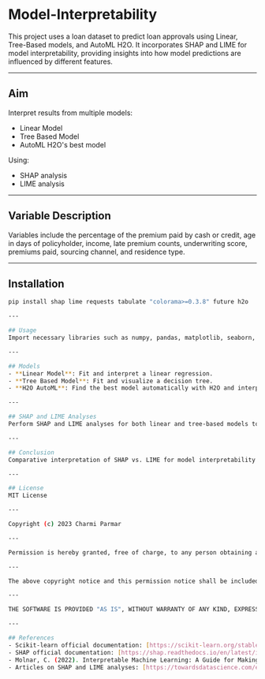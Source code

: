 # Model-Interpretability
This project uses a loan dataset to predict loan approvals using Linear, Tree-Based models, and AutoML H2O. It incorporates SHAP and LIME for model interpretability, providing insights into how model predictions are influenced by different features.

---

## Aim
Interpret results from multiple models:
- Linear Model
- Tree Based Model
- AutoML H2O's best model

Using:
- SHAP analysis
- LIME analysis

---

## Variable Description
Variables include the percentage of the premium paid by cash or credit, age in days of policyholder, income, late premium counts, underwriting score, premiums paid, sourcing channel, and residence type.

---

## Installation
```bash
pip install shap lime requests tabulate "colorama>=0.3.8" future h2o

---

## Usage
Import necessary libraries such as numpy, pandas, matplotlib, seaborn, sklearn, h2o, shap, and lime. Set up and run models including linear regression, tree-based models, and H2O AutoML. Conduct model interpretability analyses using SHAP and LIME.

---

## Models
- **Linear Model**: Fit and interpret a linear regression.
- **Tree Based Model**: Fit and visualize a decision tree.
- **H2O AutoML**: Find the best model automatically with H2O and interpret it.

---

## SHAP and LIME Analyses
Perform SHAP and LIME analyses for both linear and tree-based models to understand the impact of each feature. These analyses help explain model predictions in terms of the contributions of individual features.

---

## Conclusion
Comparative interpretation of SHAP vs. LIME for model interpretability highlights their approaches and effectiveness in feature importance evaluation. SHAP provides a global perspective while LIME offers local explanations, making both essential depending on the interpretability needs.

---

## License
MIT License

---

Copyright (c) 2023 Charmi Parmar

---

Permission is hereby granted, free of charge, to any person obtaining a copy of this software and associated documentation files (the "Software"), to deal in the Software without restriction, including without limitation the rights to use, copy, modify, merge, publish, distribute, sublicense, and/or sell copies of the Software, and to permit persons to whom the Software is furnished to do so, subject to the following conditions:

---

The above copyright notice and this permission notice shall be included in all copies or substantial portions of the Software.

---

THE SOFTWARE IS PROVIDED "AS IS", WITHOUT WARRANTY OF ANY KIND, EXPRESS OR IMPLIED, INCLUDING BUT NOT LIMITED TO THE WARRANTIES OF MERCHANTABILITY, FITNESS FOR A PARTICULAR PURPOSE AND NONINFRINGEMENT. IN NO EVENT SHALL THE AUTHORS OR COPYRIGHT HOLDERS BE LIABLE FOR ANY CLAIM, DAMAGES OR OTHER LIABILITY, WHETHER IN AN ACTION OF CONTRACT, TORT OR OTHERWISE, ARISING FROM, OUT OF OR IN CONNECTION WITH THE SOFTWARE OR THE USE OR OTHER DEALINGS IN THE SOFTWARE.

---

## References
- Scikit-learn official documentation: [https://scikit-learn.org/stable/modules/preprocessing.html](https://scikit-learn.org/stable/modules/preprocessing.html)
- SHAP official documentation: [https://shap.readthedocs.io/en/latest/index.html](https://shap.readthedocs.io/en/latest/index.html)
- Molnar, C. (2022). Interpretable Machine Learning: A Guide for Making Black Box Models Explainable (2nd ed.): [christophm.github.io/interpretable-ml-book/](https://christophm.github.io/interpretable-ml-book/)
- Articles on SHAP and LIME analyses: [https://towardsdatascience.com/explain-your-model-with-the-shap-values-bc36aac4de3d](https://towardsdatascience.com/explain-your-model-with-the-shap-values-bc36aac4de3d), [https://medium.com/@kalia_65609/interpreting-an-nlp-model-with-lime-and-shap-834ccfa124e4](https://medium.com/@kalia_65609/interpreting-an-nlp-model-with-lime-and-shap-834ccfa124e4)
